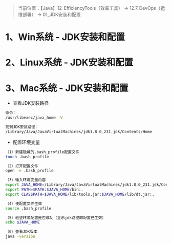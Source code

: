 > 当前位置：【Java】12_EfficiencyTools（效率工具） -> 12.7_DevOps（运维部署） ->  01_JDK安装和配置



# 1、Win系统 -  JDK安装和配置





# 2、Linux系统 -  JDK安装和配置





# 3、Mac系统 -  JDK安装和配置

- 查看JDK安装路径

```sh
命令：
/usr/libexec/java_home -V

找到JDK安装路径：
/Library/Java/JavaVirtualMachines/jdk1.8.0_231.jdk/Contents/Home
```

- 配置环境变量

```sh
（1）新建隐藏的.bash_profile配置文件
touch .bash_profile

（2）打开配置文件
open -e .bash_profile

（3）输入环境变量内容
export JAVA_HOME=/Library/Java/JavaVirtualMachines/jdk1.8.0_231.jdk/Contents/Home
export PATH=$PATH:$JAVA_HOME/bin:.
export CLASSPATH=$JAVA_HOME/lib/tools.jar:$JAVA_HOME/lib/dt.jar:.

（4）使配置文件生效
source .bash_profile

（5）验证环境配置是否成功（显示jdk路径即配置已生效）
echo $JAVA_HOME

（6）查看JDK版本
java -version
```

